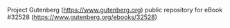 Project Gutenberg (https://www.gutenberg.org) public repository for eBook #32528 (https://www.gutenberg.org/ebooks/32528)
